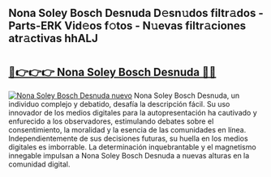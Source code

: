 ## Nona Soley Bosch Desnuda D𝚎sn𝚞dos filtr𝚊dos - Parts-ERK Vid𝚎os f𝚘tos - N𝚞evas filtr𝚊ciones atr𝚊ctivas hhALJ

# <h2><a href="http://mb2gln.tromn.icu/?c=Nona+Soley+Bosch+Desnuda">🔗👉👉👉 Nona Soley Bosch Desnuda 🔗🔗</a></h2>

[![Nona Soley Bosch Desnuda nuevo](https://i.imgur.com/pEAQMta.gif)](http://mb2gln.tromn.icu/?c=Nona+Soley+Bosch+Desnuda)
Nona Soley Bosch Desnuda, un individuo complejo y debatido, desafía la descripción fácil. Su uso innovador de los medios digitales para la autopresentación ha cautivado y enfurecido a los observadores, estimulando debates sobre el consentimiento, la moralidad y la esencia de las comunidades en línea. Independientemente de sus decisiones futuras, su huella en los medios digitales es imborrable. La determinación inquebrantable y el magnetismo innegable impulsan a Nona Soley Bosch Desnuda a nuevas alturas en la comunidad digital.
